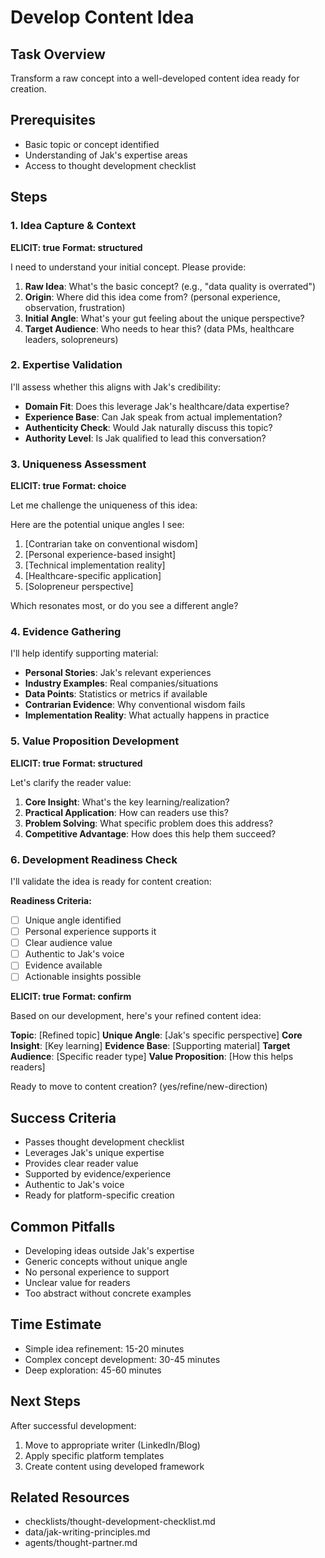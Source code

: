 # Develop Content Idea

## Task Overview

Transform a raw concept into a well-developed content idea ready for creation.

## Prerequisites

- Basic topic or concept identified
- Understanding of Jak's expertise areas
- Access to thought development checklist

## Steps

### 1. Idea Capture & Context

**ELICIT: true**
**Format: structured**

I need to understand your initial concept. Please provide:

1. **Raw Idea**: What's the basic concept? (e.g., "data quality is overrated")
2. **Origin**: Where did this idea come from? (personal experience, observation, frustration)
3. **Initial Angle**: What's your gut feeling about the unique perspective?
4. **Target Audience**: Who needs to hear this? (data PMs, healthcare leaders, solopreneurs)

### 2. Expertise Validation

I'll assess whether this aligns with Jak's credibility:

- **Domain Fit**: Does this leverage Jak's healthcare/data expertise?
- **Experience Base**: Can Jak speak from actual implementation?
- **Authenticity Check**: Would Jak naturally discuss this topic?
- **Authority Level**: Is Jak qualified to lead this conversation?

### 3. Uniqueness Assessment

**ELICIT: true**
**Format: choice**

Let me challenge the uniqueness of this idea:

Here are the potential unique angles I see:

1. [Contrarian take on conventional wisdom]
2. [Personal experience-based insight]
3. [Technical implementation reality]
4. [Healthcare-specific application]
5. [Solopreneur perspective]

Which resonates most, or do you see a different angle?

### 4. Evidence Gathering

I'll help identify supporting material:

- **Personal Stories**: Jak's relevant experiences
- **Industry Examples**: Real companies/situations
- **Data Points**: Statistics or metrics if available
- **Contrarian Evidence**: Why conventional wisdom fails
- **Implementation Reality**: What actually happens in practice

### 5. Value Proposition Development

**ELICIT: true**
**Format: structured**

Let's clarify the reader value:

1. **Core Insight**: What's the key learning/realization?
2. **Practical Application**: How can readers use this?
3. **Problem Solving**: What specific problem does this address?
4. **Competitive Advantage**: How does this help them succeed?

### 6. Development Readiness Check

I'll validate the idea is ready for content creation:

**Readiness Criteria:**

- [ ] Unique angle identified
- [ ] Personal experience supports it
- [ ] Clear audience value
- [ ] Authentic to Jak's voice
- [ ] Evidence available
- [ ] Actionable insights possible

**ELICIT: true**
**Format: confirm**

Based on our development, here's your refined content idea:

**Topic**: [Refined topic]
**Unique Angle**: [Jak's specific perspective]
**Core Insight**: [Key learning]
**Evidence Base**: [Supporting material]
**Target Audience**: [Specific reader type]
**Value Proposition**: [How this helps readers]

Ready to move to content creation? (yes/refine/new-direction)

## Success Criteria

- Passes thought development checklist
- Leverages Jak's unique expertise
- Provides clear reader value
- Supported by evidence/experience
- Authentic to Jak's voice
- Ready for platform-specific creation

## Common Pitfalls

- Developing ideas outside Jak's expertise
- Generic concepts without unique angle
- No personal experience to support
- Unclear value for readers
- Too abstract without concrete examples

## Time Estimate

- Simple idea refinement: 15-20 minutes
- Complex concept development: 30-45 minutes
- Deep exploration: 45-60 minutes

## Next Steps

After successful development:

1. Move to appropriate writer (LinkedIn/Blog)
2. Apply specific platform templates
3. Create content using developed framework

## Related Resources

- checklists/thought-development-checklist.md
- data/jak-writing-principles.md
- agents/thought-partner.md
